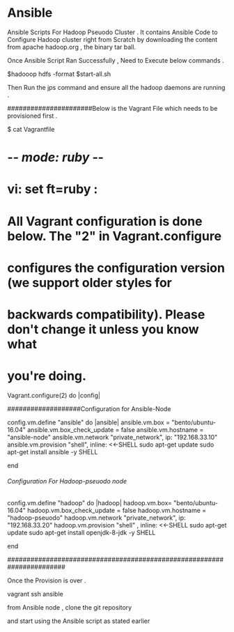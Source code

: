 # Ansible
Ansible Scripts
For Hadoop Pseuodo Cluster . It contains Ansible Code to Configure  Hadoop cluster right from Scratch by downloading the content from apache
hadoop.org , the binary tar ball. 

Once Ansible Script Ran Successfully , Need to Execute below commands .

$hadooop hdfs -format 
$start-all.sh 

Then Run the jps command and ensure all the hadoop daemons are running .



######################Below is the Vagrant File which needs to be provisioned first .

$ cat Vagrantfile
# -*- mode: ruby -*-
# vi: set ft=ruby :

# All Vagrant configuration is done below. The "2" in Vagrant.configure
# configures the configuration version (we support older styles for
# backwards compatibility). Please don't change it unless you know what
# you're doing.
Vagrant.configure(2) do |config|

###################Configuration for Ansible-Node

  config.vm.define "ansible" do |ansible|
     ansible.vm.box = "bento/ubuntu-16.04"
     ansible.vm.box_check_update = false
     ansible.vm.hostname = "ansible-node"
     ansible.vm.network "private_network", ip: "192.168.33.10"
     ansible.vm.provision "shell", inline: <<-SHELL
       sudo apt-get update
       sudo apt-get install ansible -y
     SHELL


end

###### Configuration For Hadoop-pseuodo node

   config.vm.define "hadoop" do |hadoop|
     hadoop.vm.box= "bento/ubuntu-16.04"
     hadoop.vm.box_check_update = false
     hadoop.vm.hostname = "hadoop-pseuodo"
     hadoop.vm.network "private_network", ip: "192.168.33.20"
     hadoop.vm.provision "shell" , inline: <<-SHELL
       sudo apt-get update
       sudo apt-get install openjdk-8-jdk -y
     SHELL

   end

#######################################################################

Once the Provision is over .

vagrant ssh ansible 

from Ansible node , clone the git repository 

and start using the Ansible script as stated earlier 


